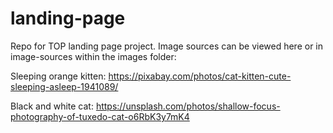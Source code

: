 # landing-page

Repo for TOP landing page project. Image sources can be viewed here or in image-sources within the images folder:

Sleeping orange kitten: https://pixabay.com/photos/cat-kitten-cute-sleeping-asleep-1941089/

Black and white cat: https://unsplash.com/photos/shallow-focus-photography-of-tuxedo-cat-o6RbK3y7mK4
